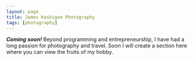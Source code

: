 ```yaml
---
layout: page
title: James Koshigoe Photography
tags: [photography]
---
```


***Coming soon!*** Beyond programming and entrepreneurship, I have had a long passion for photography and travel. Soon I will create a 
section here where you can view the fruits of my hobby.